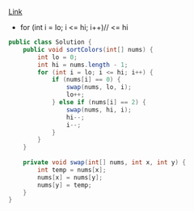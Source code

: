 [Link](https://leetcode.com/problems/sort-colors/)

* for (int i = lo; i <= hi; i++)// <= hi

```java
public class Solution {
    public void sortColors(int[] nums) {
        int lo = 0;
        int hi = nums.length - 1;
        for (int i = lo; i <= hi; i++) {
            if (nums[i] == 0) {
                swap(nums, lo, i);
                lo++;
            } else if (nums[i] == 2) {
                swap(nums, hi, i);
                hi--;
                i--;
            }
        }
    }
    
    private void swap(int[] nums, int x, int y) {
        int temp = nums[x];
        nums[x] = nums[y];
        nums[y] = temp; 
    }
}
```
